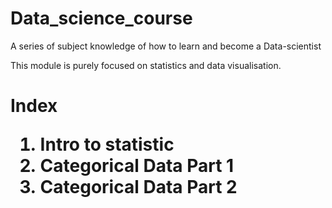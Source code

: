 # Data_science_course
A series of subject knowledge of how to learn and become a Data-scientist 

This module is purely focused on statistics and data visualisation. 

<h1> Index 

<ol>
<li> Intro to statistic </li>
<li> Categorical Data Part 1 </li>
<li> Categorical Data Part 2 </li>
</ol>
